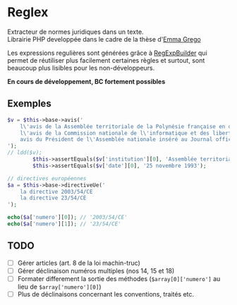 # Reglex

Extracteur de normes juridiques dans un texte.  
Librairie PHP developpée dans le cadre de la thèse d'[Emma Grego](mailto:grego.emma@yahoo.fr)

Les expressions regulières sont générées grâce à [RegExpBuilder](https://github.com/gherkins/regexpbuilderphp) qui permet de réutiliser plus facilement certaines règles et surtout, sont beaucoup plus lisibles pour les non-développeurs.

**En cours de développement, BC fortement possibles**

## Exemples

```php
$v = $this->base->avis('
    l\'avis de la Assemblée territoriale de la Polynésie française en date du 25 novembre 1993 
    l\'avis de la Commission nationale de l\'informatique et des libertés 
    avis du Président de l\'Assemblée nationale inséré au Journal officiel de la République française du 16 mars 2007
');
// ldd($v);
        $this->assertEquals($v['institution'][0], 'Assemblée territoriale de la Polynésie française');
        $this->assertEquals($v['date'][0], '25 novembre 1993');

// directives européennes
$a = $this->base->directiveUe('
    la directive 2003/54/CE 
    la directive 23/54/CE 
');

echo($a['numero'][0]); // '2003/54/CE'
echo($a['numero'][1]); // '23/54/CE'
```

## TODO

- [ ] Gérer articles (art. 8 de la loi machin-truc)
- [ ] Gérer déclinaison numéros multiples (nos 14, 15 et 18)
- [ ] Formater differement la sortie des méthodes (`$array[0]['numero']` au lieu de `$array['numero'][0]`)
- [ ] Plus de déclinaisons concernant les conventions, traités etc.
